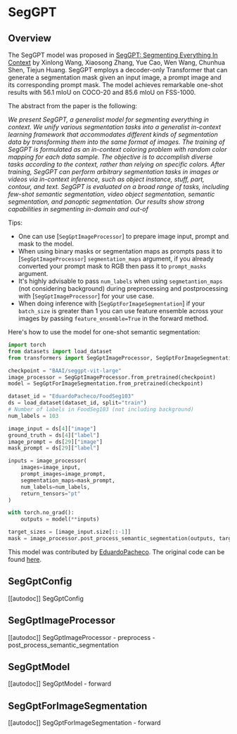<!--Copyright 2024 The HuggingFace Team. All rights reserved.

Licensed under the Apache License, Version 2.0 (the "License"); you may not use this file except in compliance with
the License. You may obtain a copy of the License at

http://www.apache.org/licenses/LICENSE-2.0

Unless required by applicable law or agreed to in writing, software distributed under the License is distributed on
an "AS IS" BASIS, WITHOUT WARRANTIES OR CONDITIONS OF ANY KIND, either express or implied. See the License for the
specific language governing permissions and limitations under the License.

⚠️ Note that this file is in Markdown but contain specific syntax for our doc-builder (similar to MDX) that may not be
rendered properly in your Markdown viewer.

-->

# SegGPT

## Overview

The SegGPT model was proposed in [SegGPT: Segmenting Everything In Context](https://arxiv.org/abs/2304.03284) by Xinlong Wang, Xiaosong Zhang, Yue Cao, Wen Wang, Chunhua Shen, Tiejun Huang. SegGPT employs a decoder-only Transformer that can generate a segmentation mask given an input image, a prompt image and its corresponding prompt mask. The model achieves remarkable one-shot results with 56.1 mIoU on COCO-20 and 85.6 mIoU on FSS-1000.

The abstract from the paper is the following:

*We present SegGPT, a generalist model for segmenting everything in context. We unify various segmentation tasks into a generalist in-context learning framework that accommodates different kinds of segmentation data by transforming them into the same format of images. The training of SegGPT is formulated as an in-context coloring problem with random color mapping for each data sample. The objective is to accomplish diverse tasks according to the context, rather than relying on specific colors. After training, SegGPT can perform arbitrary segmentation tasks in images or videos via in-context inference, such as object instance, stuff, part, contour, and text. SegGPT is evaluated on a broad range of tasks, including few-shot semantic segmentation, video object segmentation, semantic segmentation, and panoptic segmentation. Our results show strong capabilities in segmenting in-domain and out-of*

Tips:
- One can use [`SegGptImageProcessor`] to prepare image input, prompt and mask to the model.
- When using binary masks or segmentation maps as prompts pass it to [`SegGptImageProcessor`] `segmentation_maps` argument, if you already converted your prompt mask to RGB then pass it to `prompt_masks` argument.
- It's highly advisable to pass `num_labels` when using `segmetantion_maps` (not considering background) during preprocessing and postprocessing with [`SegGptImageProcessor`] for your use case.
- When doing inference with [`SegGptForImageSegmentation`] if your `batch_size` is greater than 1 you can use feature ensemble across your images by passing `feature_ensemble=True` in the forward method.

Here's how to use the model for one-shot semantic segmentation:

```python
import torch
from datasets import load_dataset
from transformers import SegGptImageProcessor, SegGptForImageSegmentation

checkpoint = "BAAI/seggpt-vit-large"
image_processor = SegGptImageProcessor.from_pretrained(checkpoint)
model = SegGptForImageSegmentation.from_pretrained(checkpoint)

dataset_id = "EduardoPacheco/FoodSeg103"
ds = load_dataset(dataset_id, split="train")
# Number of labels in FoodSeg103 (not including background)
num_labels = 103

image_input = ds[4]["image"]
ground_truth = ds[4]["label"]
image_prompt = ds[29]["image"]
mask_prompt = ds[29]["label"]

inputs = image_processor(
    images=image_input, 
    prompt_images=image_prompt,
    segmentation_maps=mask_prompt, 
    num_labels=num_labels,
    return_tensors="pt"
)

with torch.no_grad():
    outputs = model(**inputs)

target_sizes = [image_input.size[::-1]]
mask = image_processor.post_process_semantic_segmentation(outputs, target_sizes, num_labels=num_labels)[0]
```

This model was contributed by [EduardoPacheco](https://huggingface.co/EduardoPacheco).
The original code can be found [here]([(https://github.com/baaivision/Painter/tree/main)).


## SegGptConfig

[[autodoc]] SegGptConfig

## SegGptImageProcessor

[[autodoc]] SegGptImageProcessor
    - preprocess
    - post_process_semantic_segmentation

## SegGptModel

[[autodoc]] SegGptModel
    - forward

## SegGptForImageSegmentation

[[autodoc]] SegGptForImageSegmentation
    - forward
